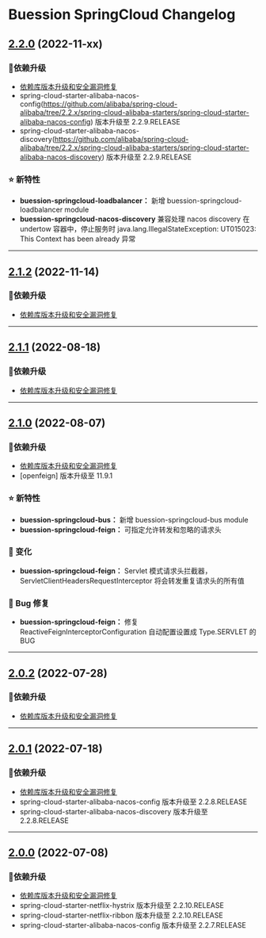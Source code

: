  Buession SpringCloud Changelog
===========================


## [2.2.0](https://github.com/buession/buession-security/releases/tag/v2.2.0) (2022-11-xx)

### 🔨依赖升级

- [依赖库版本升级和安全漏洞修复](https://github.com/buession/buession-parent/releases/tag/v2.2.0)
- spring-cloud-starter-alibaba-nacos-config(https://github.com/alibaba/spring-cloud-alibaba/tree/2.2.x/spring-cloud-alibaba-starters/spring-cloud-starter-alibaba-nacos-config) 版本升级至 2.2.9.RELEASE
- spring-cloud-starter-alibaba-nacos-discovery(https://github.com/alibaba/spring-cloud-alibaba/tree/2.2.x/spring-cloud-alibaba-starters/spring-cloud-starter-alibaba-nacos-discovery) 版本升级至 2.2.9.RELEASE


### ⭐ 新特性

- **buession-springcloud-loadbalancer：** 新增 buession-springcloud-loadbalancer module
- **buession-springcloud-nacos-discovery** 兼容处理 nacos discovery 在 undertow 容器中，停止服务时 java.lang.IllegalStateException: UT015023: This Context has been already 异常


---


## [2.1.2](https://github.com/buession/buession-springcloud/releases/tag/v2.1.2) (2022-11-14)

### 🔨依赖升级

- [依赖库版本升级和安全漏洞修复](https://github.com/buession/buession-parent/releases/tag/v2.1.2)


---


## [2.1.1](https://github.com/buession/buession-springcloud/releases/tag/v2.1.1) (2022-08-18)

### 🔨依赖升级

- [依赖库版本升级和安全漏洞修复](https://github.com/buession/buession-parent/releases/tag/v2.1.1)


---


## [2.1.0](https://github.com/buession/buession-springcloud/releases/tag/v2.1.0) (2022-08-07)

### 🔨依赖升级

- [依赖库版本升级和安全漏洞修复](https://github.com/buession/buession-parent/releases/tag/v2.1.0)
- [openfeign] 版本升级至 11.9.1


### ⭐ 新特性

- **buession-springcloud-bus：** 新增 buession-springcloud-bus module
- **buession-springcloud-feign：** 可指定允许转发和忽略的请求头


### 🔔 变化

- **buession-springcloud-feign：** Servlet 模式请求头拦截器，ServletClientHeadersRequestInterceptor 将会转发重复请求头的所有值


### 🐞 Bug 修复

- **buession-springcloud-feign：** 修复 ReactiveFeignInterceptorConfiguration 自动配置设置成 Type.SERVLET 的 BUG


---


## [2.0.2](https://github.com/buession/buession-springcloud/releases/tag/v2.0.2) (2022-07-28)

### 🔨依赖升级

- [依赖库版本升级和安全漏洞修复](https://github.com/buession/buession-parent/releases/tag/v2.0.2)


---


## [2.0.1](https://github.com/buession/buession-springcloud/releases/tag/v2.0.1) (2022-07-18)

### 🔨依赖升级

- [依赖库版本升级和安全漏洞修复](https://github.com/buession/buession-parent/releases/tag/v2.0.1)
- spring-cloud-starter-alibaba-nacos-config 版本升级至 2.2.8.RELEASE
- spring-cloud-starter-alibaba-nacos-discovery 版本升级至 2.2.8.RELEASE


---


## [2.0.0](https://github.com/buession/buession-springcloud/releases/tag/v2.0.0) (2022-07-08)

### 🔨依赖升级

- [依赖库版本升级和安全漏洞修复](https://github.com/buession/buession-parent/releases/tag/v2.0.0)
- spring-cloud-starter-netflix-hystrix 版本升级至 2.2.10.RELEASE
- spring-cloud-starter-netflix-ribbon 版本升级至 2.2.10.RELEASE
- spring-cloud-starter-alibaba-nacos-config 版本升级至 2.2.7.RELEASE